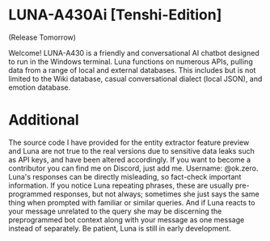 # LUNA-A430Ai [Tenshi-Edition]

(Release Tomorrow)

Welcome! LUNA-A430 is a friendly and conversational AI chatbot designed to run in the Windows terminal. Luna functions on numerous APIs, pulling data from a range of local and external databases. This includes but is not limited to the Wiki database, casual conversational dialect (local JSON), and emotion database. 
# Additional

The source code I have provided for the entity extractor feature preview and Luna are not true to the real versions due to sensitive data leaks such as API keys, and have been altered accordingly. If you want to become a contributor you can find me on Discord, just add me. Username: @ok.zero. Luna's responses can be directly misleading, so fact-check important information. If you notice Luna repeating phrases, these are usually pre-programmed responses, but not always; sometimes she just says the same thing when prompted with familiar or similar queries. And if Luna reacts to your message unrelated to the query she may be discerning the preprogrammed bot context along with your message as one message instead of separately. Be patient, Luna is still in early development.


